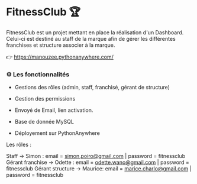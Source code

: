 # FitnessClub 🏆

FitnessClub est un projet mettant en place la réalisation d'un Dashboard. 
Celui-ci est destiné au staff de la marque afin de gérer les différentes franchises et structure associer à la marque.

👉 https://manouzee.pythonanywhere.com/

### ⚙️ Les fonctionnalités
- Gestions des rôles (admin, staff, franchisé, gérant de structure)
- Gestion des permissions
- Envoyé de Email, lien activation.

- Base de donnée MySQL 
- Déployement sur PythonAnywhere


Les rôles :

Staff -> Simon : email = simon.poiro@gmail.com | password = fitnessclub
Gérant franchise -> Odette : email =  odette.wano@gmail.com  | password = fitnessclub
Gérant structure -> Maurice: email = marice.charlo@gmail.com | password = fitnessclub
